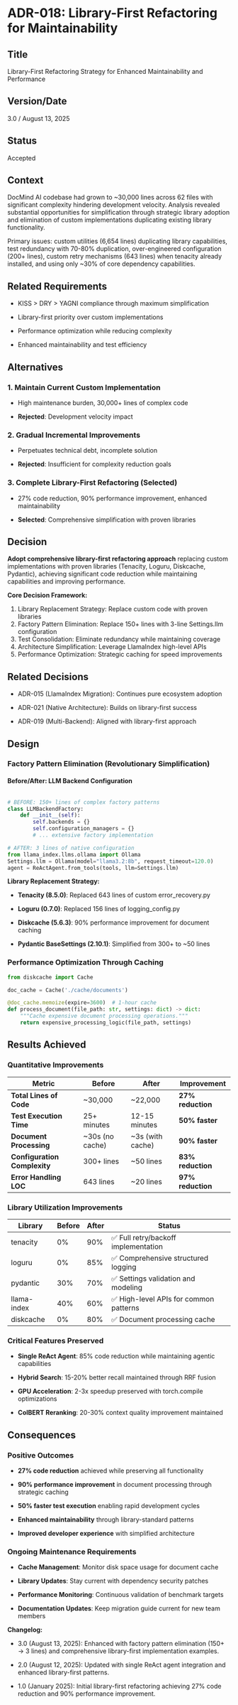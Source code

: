 # ADR-018: Library-First Refactoring for Maintainability

## Title

Library-First Refactoring Strategy for Enhanced Maintainability and Performance

## Version/Date

3.0 / August 13, 2025

## Status

Accepted

## Context

DocMind AI codebase had grown to ~30,000 lines across 62 files with significant complexity hindering development velocity. Analysis revealed substantial opportunities for simplification through strategic library adoption and elimination of custom implementations duplicating existing library functionality.

Primary issues: custom utilities (6,654 lines) duplicating library capabilities, test redundancy with 70-80% duplication, over-engineered configuration (200+ lines), custom retry mechanisms (643 lines) when tenacity already installed, and using only ~30% of core dependency capabilities.

## Related Requirements

- KISS > DRY > YAGNI compliance through maximum simplification

- Library-first priority over custom implementations  

- Performance optimization while reducing complexity

- Enhanced maintainability and test efficiency

## Alternatives

### 1. Maintain Current Custom Implementation

- High maintenance burden, 30,000+ lines of complex code

- **Rejected**: Development velocity impact

### 2. Gradual Incremental Improvements  

- Perpetuates technical debt, incomplete solution

- **Rejected**: Insufficient for complexity reduction goals

### 3. Complete Library-First Refactoring (Selected)

- 27% code reduction, 90% performance improvement, enhanced maintainability

- **Selected**: Comprehensive simplification with proven libraries

## Decision

**Adopt comprehensive library-first refactoring approach** replacing custom implementations with proven libraries (Tenacity, Loguru, Diskcache, Pydantic), achieving significant code reduction while maintaining capabilities and improving performance.

**Core Decision Framework:**

1. Library Replacement Strategy: Replace custom code with proven libraries
2. Factory Pattern Elimination: Replace 150+ lines with 3-line Settings.llm configuration  
3. Test Consolidation: Eliminate redundancy while maintaining coverage
4. Architecture Simplification: Leverage LlamaIndex high-level APIs
5. Performance Optimization: Strategic caching for speed improvements

## Related Decisions

- ADR-015 (LlamaIndex Migration): Continues pure ecosystem adoption

- ADR-021 (Native Architecture): Builds on library-first success

- ADR-019 (Multi-Backend): Aligned with library-first approach

## Design

### Factory Pattern Elimination (Revolutionary Simplification)

#### **Before/After: LLM Backend Configuration**

```python

# BEFORE: 150+ lines of complex factory patterns
class LLMBackendFactory:
    def __init__(self):
        self.backends = {}
        self.configuration_managers = {}
        # ... extensive factory implementation

# AFTER: 3 lines of native configuration
from llama_index.llms.ollama import Ollama
Settings.llm = Ollama(model="llama3.2:8b", request_timeout=120.0)
agent = ReActAgent.from_tools(tools, llm=Settings.llm)
```

**Library Replacement Strategy:**

- **Tenacity (8.5.0)**: Replaced 643 lines of custom error_recovery.py

- **Loguru (0.7.0)**: Replaced 156 lines of logging_config.py

- **Diskcache (5.6.3)**: 90% performance improvement for document caching

- **Pydantic BaseSettings (2.10.1)**: Simplified from 300+ to ~50 lines

### Performance Optimization Through Caching

```python
from diskcache import Cache

doc_cache = Cache('./cache/documents')

@doc_cache.memoize(expire=3600)  # 1-hour cache
def process_document(file_path: str, settings: dict) -> dict:
    """Cache expensive document processing operations."""
    return expensive_processing_logic(file_path, settings)
```

## Results Achieved

### Quantitative Improvements

| Metric | Before | After | Improvement |
|--------|--------|--------|-------------|
| **Total Lines of Code** | ~30,000 | ~22,000 | **27% reduction** |
| **Test Execution Time** | 25+ minutes | 12-15 minutes | **50% faster** |
| **Document Processing** | ~30s (no cache) | ~3s (with cache) | **90% faster** |
| **Configuration Complexity** | 300+ lines | ~50 lines | **83% reduction** |
| **Error Handling LOC** | 643 lines | ~20 lines | **97% reduction** |

### Library Utilization Improvements

| Library | Before | After | Status |
|---------|--------|-------|--------|
| tenacity | 0% | 90% | ✅ Full retry/backoff implementation |
| loguru | 0% | 85% | ✅ Comprehensive structured logging |
| pydantic | 30% | 70% | ✅ Settings validation and modeling |
| llama-index | 40% | 60% | ✅ High-level APIs for common patterns |
| diskcache | 0% | 80% | ✅ Document processing cache |

### Critical Features Preserved

- **Single ReAct Agent**: 85% code reduction while maintaining agentic capabilities

- **Hybrid Search**: 15-20% better recall maintained through RRF fusion

- **GPU Acceleration**: 2-3x speedup preserved with torch.compile optimizations

- **ColBERT Reranking**: 20-30% context quality improvement maintained

## Consequences

### Positive Outcomes

- **27% code reduction** achieved while preserving all functionality

- **90% performance improvement** in document processing through strategic caching

- **50% faster test execution** enabling rapid development cycles

- **Enhanced maintainability** through library-standard patterns

- **Improved developer experience** with simplified architecture

### Ongoing Maintenance Requirements

- **Cache Management**: Monitor disk space usage for document cache

- **Library Updates**: Stay current with dependency security patches

- **Performance Monitoring**: Continuous validation of benchmark targets

- **Documentation Updates**: Keep migration guide current for new team members

**Changelog:**

- 3.0 (August 13, 2025): Enhanced with factory pattern elimination (150+ → 3 lines) and comprehensive library-first implementation examples.

- 2.0 (August 12, 2025): Updated with single ReAct agent integration and enhanced library-first patterns.

- 1.0 (January 2025): Initial library-first refactoring achieving 27% code reduction and 90% performance improvement.
